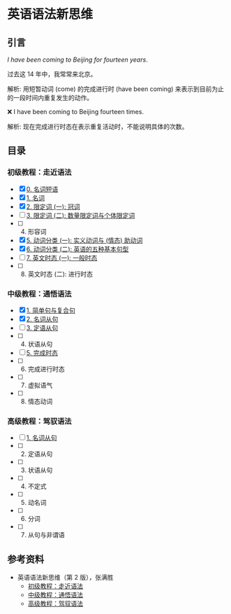 # 英语语法新思维

## 引言

*I have been coming to Beijing for fourteen years*.

过去这 14 年中，我常常来北京。

解析: 用短暂动词 (come) 的完成进行时 (have been coming)
来表示到目前为止的一段时间内重复发生的动作。

❌ I have been coming to Beijing fourteen times.

解析: 现在完成进行时态在表示重复活动时，不能说明具体的次数。

## 目录

### 初级教程：走近语法

- [x] [0. 名词短语](1_0_noun_phrase.md)
- [x] [1. 名词](1_1_noun.md)
- [x] [2. 限定词 (一): 冠词](1_2_determiner_article.md)
- [ ] [3. 限定词 (二): 数量限定词与个体限定词](1_3_determiner_quantifying_and_individual.md)
- [ ] 4. 形容词
- [x] [5. 动词分类 (一): 实义动词与 (情态) 助动词](1_5_content_verbs_and_modal_auxiliary_verbs.md)
- [x] [6. 动词分类 (二): 英语的五种基本句型](1_6_five_basic_sentence_patterns.md)
- [ ] [7. 英文时态 (一): 一般时态](1_7_tenses_the_simple_tense.md)
- [ ] 8. 英文时态 (二): 进行时态

### 中级教程：通悟语法

- [x] [1. 简单句与复合句](2_1_simple_and_complex_sentences.md)
- [x] [2. 名词从句](2_2_nominal_clauses.md)
- [ ] [3. 定语从句](2_3_attributive_clauses.md)
- [ ] 4. 状语从句
- [ ] [5. 完成时态](2_5_perfect_tense.md)
- [ ] 6. 完成进行时态
- [ ] 7. 虚拟语气
- [ ] 8. 情态动词

### 高级教程：驾驭语法

- [ ] [1. 名词从句](3_1_nominal_clauses.md)
- [ ] 2. 定语从句
- [ ] 3. 状语从句
- [ ] 4. 不定式
- [ ] 5. 动名词
- [ ] 6. 分词
- [ ] 7. 从句与非谓语

## 参考资料

- 英语语法新思维（第 2 版），张满胜
  - [初级教程：走近语法](https://book.douban.com/subject/30701505/)
  - [中级教程：通悟语法](https://book.douban.com/subject/30571037/)
  - [高级教程：驾驭语法](https://book.douban.com/subject/30778541/)

